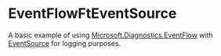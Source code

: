 # EventFlowFtEventSource
A basic example of using [Microsoft.Diagnostics.EventFlow](https://github.com/Azure/diagnostics-eventflow ) with [EventSource](https://docs.microsoft.com/en-us/dotnet/api/system.diagnostics.tracing.eventsource ) for logging purposes.

